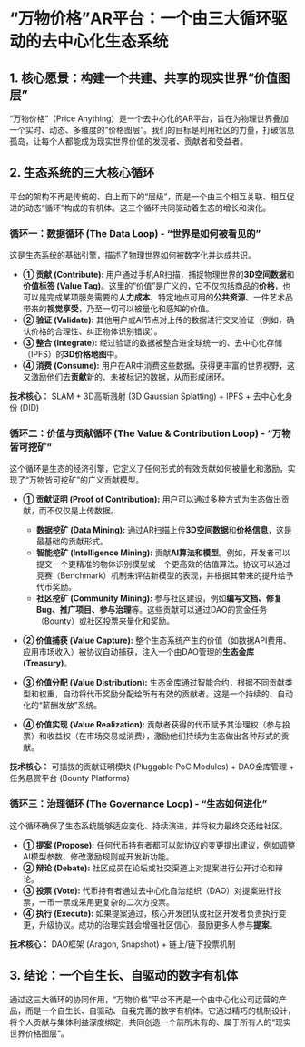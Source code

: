 # “万物价格”AR平台：一个由三大循环驱动的去中心化生态系统

## 1. 核心愿景：构建一个共建、共享的现实世界“价值图层”

“万物价格”（Price Anything）是一个去中心化的AR平台，旨在为物理世界叠加一个实时、动态、多维度的“价格图层”。我们的目标是利用社区的力量，打破信息孤岛，让每个人都能成为现实世界价值的发现者、贡献者和受益者。

## 2. 生态系统的三大核心循环

平台的架构不再是传统的、自上而下的“层级”，而是一个由三个相互关联、相互促进的动态“循环”构成的有机体。这三个循环共同驱动着生态的增长和演化。

### 循环一：数据循环 (The Data Loop) - “世界是如何被看见的”

这是生态系统的基础引擎，描述了物理世界如何被数字化并达成共识。

*   **① 贡献 (Contribute):** 用户通过手机AR扫描，捕捉物理世界的**3D空间数据**和**价值标签 (Value Tag)**。这里的“价值”是广义的，它不仅包括商品的**价格**，也可以是完成某项服务需要的**人力成本**、特定地点可用的**公共资源**、一件艺术品带来的**视觉享受**，乃至一切可以被量化和感知的价值。
*   **② 验证 (Validate):** 其他用户或AI节点对上传的数据进行交叉验证（例如，确认价格的合理性、纠正物体识别错误）。
*   **③ 整合 (Integrate):** 经过验证的数据被整合进全球统一的、去中心化存储（IPFS）的**3D价格地图**中。
*   **④ 消费 (Consume):** 用户在AR中消费这些数据，获得更丰富的世界视野，这又激励他们去**贡献**新的、未被标记的数据，从而形成闭环。

**技术核心：** SLAM + 3D高斯溅射 (3D Gaussian Splatting) + IPFS + 去中心化身份 (DID)

### 循环二：价值与贡献循环 (The Value & Contribution Loop) - “万物皆可挖矿”

这个循环是生态的经济引擎，它定义了任何形式的有效贡献如何被量化和激励，实现了“万物皆可挖矿”的广义贡献模型。

*   **① 贡献证明 (Proof of Contribution):** 用户可以通过多种方式为生态做出贡献，而不仅仅是上传数据。
    *   **数据挖矿 (Data Mining):** 通过AR扫描上传**3D空间数据**和**价格信息**，这是最基础的贡献形式。
    *   **智能挖矿 (Intelligence Mining):** 贡献**AI算法和模型**。例如，开发者可以提交一个更精准的物体识别模型或一个更高效的估值算法。协议可以通过竞赛（Benchmark）机制来评估新模型的表现，并根据其带来的提升给予代币奖励。
    *   **社区挖矿 (Community Mining):** 参与社区建设，例如**编写文档、修复Bug、推广项目、参与治理**等。这些贡献可以通过DAO的赏金任务（Bounty）或社区投票来量化和奖励。

*   **② 价值捕获 (Value Capture):** 整个生态系统产生的价值（如数据API费用、应用市场收入）被协议自动捕获，注入一个由DAO管理的**生态金库 (Treasury)**。

*   **③ 价值分配 (Value Distribution):** 生态金库通过智能合约，根据不同贡献类型和权重，自动将代币奖励分配给所有有效的贡献者。这是一个持续的、自动化的“薪酬发放”系统。

*   **④ 价值实现 (Value Realization):** 贡献者获得的代币赋予其治理权（参与投票）和收益权（在市场交易或消费），激励他们持续为生态做出各种形式的贡献。

**技术核心：** 可插拔的贡献证明模块 (Pluggable PoC Modules) + DAO金库管理 + 任务悬赏平台 (Bounty Platforms)

### 循环三：治理循环 (The Governance Loop) - “生态如何进化”

这个循环确保了生态系统能够适应变化、持续演进，并将权力最终交还给社区。

*   **① 提案 (Propose):** 任何代币持有者都可以就协议的变更提出建议，例如调整AI模型参数、修改激励规则或开发新功能。
*   **② 辩论 (Debate):** 社区成员在论坛或社交渠道上对提案进行公开讨论和辩论。
*   **③ 投票 (Vote):** 代币持有者通过去中心化自治组织（DAO）对提案进行投票，一币一票或采用更复杂的二次方投票。
*   **④ 执行 (Execute):** 如果提案通过，核心开发团队或社区开发者负责执行变更，升级协议。成功的治理实践会增强社区信心，鼓励更多人参与**提案**。

**技术核心：** DAO框架 (Aragon, Snapshot) + 链上/链下投票机制

## 3. 结论：一个自生长、自驱动的数字有机体

通过这三大循环的协同作用，“万物价格”平台不再是一个由中心化公司运营的产品，而是一个自生长、自驱动、自我完善的数字有机体。它通过精巧的机制设计，将个人贡献与集体利益深度绑定，共同创造一个前所未有的、属于所有人的“现实世界价格图层”。